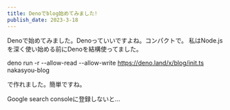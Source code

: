 ```yaml
---
title: Denoでblog始めてみました!
publish_date: 2023-3-18
---
```


Denoで始めてみました。Denoっていいですよね。コンパクトで。
私はNode.jsを深く使い始める前にDenoを結構使ってました。

deno run -r --allow-read --allow-write https://deno.land/x/blog/init.ts nakasyou-blog

で作れました。簡単ですね。

Google search consoleに登録しないと...
